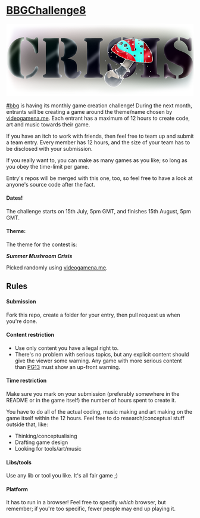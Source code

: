 # [BBGChallenge8](http://hashbbg.github.com/bbgchallenge8)

![Alt theme illustration](https://github.com/hashbbg/bbgchallenge8/raw/master/theme_illustration.png)

[#bbg](http://hashbbg.com) is having its monthly game creation challenge!  During the next month, entrants will be creating a game around the theme/name chosen by [videogamena.me](http://videogamena.me/).  Each entrant has a maximum of 12 hours to create code, art and music towards their game.

If you have an itch to work with friends, then feel free to team up and submit a team entry.  Every member has 12 hours, and the size of your team has to be disclosed with your submission.

If you really want to, you can make as many games as you like; so long as you obey the time-limit per game. 

Entry's repos will be merged with this one, too, so feel free to have a look at anyone's source code after the fact.  

#### Dates!

The challenge starts on 15th July, 5pm GMT, and finishes 15th August, 5pm GMT.

#### Theme:

The theme for the contest is:

***Summer Mushroom Crisis***

Picked randomly using [videogamena.me](http://videogamena.me/).

## Rules

#### Submission

Fork this repo, create a folder for your entry, then pull request us when you're done.

#### Content restriction

* Use only content you have a legal right to.
* There's no problem with serious topics, but any explicit content should give the viewer some warning.  Any game with more serious content than [PG13](http://www.mpaa.org/ratings/what-each-rating-means) must show an up-front warning. 

#### Time restriction

Make sure you mark on your submission (preferably somewhere in the README or in the game itself) the number of hours spent to create it. 

You have to do all of the actual coding, music making and art making on the game itself within the 12 hours.  Feel free to do research/conceptual stuff outside that, like:

* Thinking/conceptualising
* Drafting game design
* Looking for tools/art/music

#### Libs/tools

Use any lib or tool you like.  It's all fair game ;)

#### Platform

It has to run in a browser! Feel free to specify *which* browser, but remember; if you're too specific, fewer people may end up playing it.
